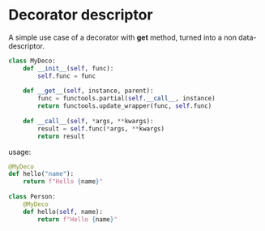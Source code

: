 # Decorator descriptor

A simple use case of a decorator with __get__ method, turned into a non data-descriptor.

```python
class MyDeco:
    def __init__(self, func):
        self.func = func
 
    def __get__(self, instance, parent):
        func = functools.partial(self.__call__, instance)
        return functools.update_wrapper(func, self.func)
 
    def __call__(self, *args, **kwargs):
        result = self.func(*args, **kwargs)
        return result
```

usage:

```python
@MyDeco
def hello("name"):
    return f"Hello {name}"
 
class Person:
    @MyDeco
    def hello(self, name):
        return f"Hello {name}"
```